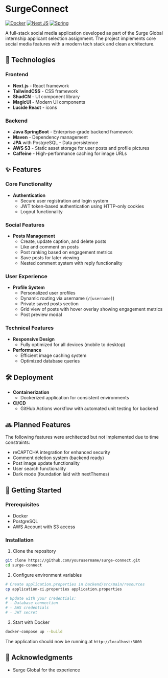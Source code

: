 # SurgeConnect

[![Docker](https://img.shields.io/badge/docker-%230db7ed.svg?style=for-the-badge&logo=docker&logoColor=white)](https://www.docker.com/)
[![Next JS](https://img.shields.io/badge/Next-black?style=for-the-badge&logo=next.js&logoColor=white)](https://nextjs.org/)
[![Spring](https://img.shields.io/badge/spring-%236DB33F.svg?style=for-the-badge&logo=spring&logoColor=white)](https://spring.io/)

A full-stack social media application developed as part of the Surge Global internship applicant selection assignment. The project implements core social media features with a modern tech stack and clean architecture.

## 🚀 Technologies

### Frontend
- **Next.js** - React framework
- **TailwindCSS** - CSS framework
- **ShadCN** - UI component library
- **MagicUI** - Modern UI components
- **Lucide React** - icons

### Backend
- **Java SpringBoot** - Enterprise-grade backend framework
- **Maven** - Dependency management
- **JPA** with PostgreSQL - Data persistence
- **AWS S3** - Static asset storage for user posts and profile pictures
- **Caffeine** - High-performance caching for image URLs

## ✨ Features

### Core Functionality
- **Authentication**
  - Secure user registration and login system
  - JWT token-based authentication using HTTP-only cookies
  - Logout functionality

### Social Features
- **Posts Management**
  - Create, update caption, and delete posts
  - Like and comment on posts
  - Post ranking based on engagement metrics
  - Save posts for later viewing
  - Nested comment system with reply functionality

### User Experience
- **Profile System**
  - Personalized user profiles
  - Dynamic routing via username (`/[username]`)
  - Private saved posts section
  - Grid view of posts with hover overlay showing engagement metrics
  - Post preview modal

### Technical Features
- **Responsive Design**
  - Fully optimized for all devices (mobile to desktop)
- **Performance**
  - Efficient image caching system
  - Optimized database queries

## 🛠️ Deployment

- **Containerization**
  - Dockerized application for consistent environments
- **CI/CD**
  - GitHub Actions workflow with automated unit testing for backend

## 🔜 Planned Features

The following features were architected but not implemented due to time constraints:

- reCAPTCHA integration for enhanced security
- Comment deletion system (backend ready)
- Post image update functionality
- User search functionality
- Dark mode (foundation laid with nextThemes)

## 🚀 Getting Started

### Prerequisites
- Docker
- PostgreSQL
- AWS Account with S3 access

### Installation

1. Clone the repository
```bash
git clone https://github.com/yourusername/surge-connect.git
cd surge-connect
```
2. Configure environment variables
```bash
# Create application.properties in backend/src/main/resources
cp application-ci.properties application.properties

# Update with your credentials:
# - Database connection
# - AWS credentials
# - JWT secret

```
3. Start with Docker
```bash
docker-compose up --build
```

The application should now be running at `http://localhost:3000`


## 🤝 Acknowledgments

- Surge Global for the experience